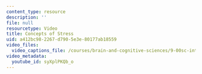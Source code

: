 ```yaml
---
content_type: resource
description: ''
file: null
resourcetype: Video
title: Concepts of Stress
uid: a412bc98-2267-d790-5e3e-80177ab18559
video_files:
  video_captions_file: /courses/brain-and-cognitive-sciences/9-00sc-introduction-to-psychology-fall-2011/stress/concepts-of-stress/syXplPKQb_o.vtt
video_metadata:
  youtube_id: syXplPKQb_o
---
```

